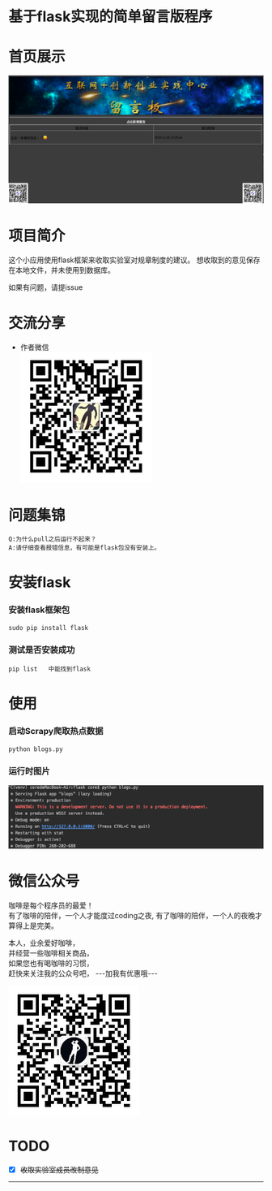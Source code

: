 基于flask实现的简单留言版程序
===

# 首页展示
![项目部分截图](./Object--Picture/index.jpg)  

# 项目简介
这个小应用使用flask框架来收取实验室对规章制度的建议。
想收取到的意见保存在本地文件，并未使用到数据库。  


如果有问题，请提issue

# 交流分享

- 作者微信  
![作者微信](./Object--Picture/vxhead.jpg)


# 问题集锦

    Q:为什么pull之后运行不起来？
    A:请仔细查看报错信息，有可能是flask包没有安装上。

# 安装flask
### 安装flask框架包  
```
sudo pip install flask
```

### 测试是否安装成功  
```
pip list   中能找到flask
```


# 使用
### 启动Scrapy爬取热点数据

```
python blogs.py
```

### 运行时图片   
![运行时图片](./Object--Picture/runtime.jpg)

# 微信公众号

咖啡是每个程序员的最爱！  
有了咖啡的陪伴，一个人才能度过coding之夜,
有了咖啡的陪伴，一个人的夜晚才算得上是完美。

本人，业余爱好咖啡，  
并经营一些咖啡相关商品，  
如果您也有喝咖啡的习惯，  
赶快来关注我的公众号吧，
---加我有优惠哦---



![公众号](./Object--Picture/vxplatform.jpg) 




# TODO
- [x] ~~收取实验室成员改制意见~~


---
